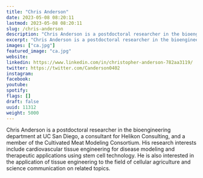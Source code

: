 ```yaml
---
title: "Chris Anderson"
date: 2023-05-08 08:20:11
lastmod: 2023-05-08 08:20:11
slug: /chris-anderson
description: "Chris Anderson is a postdoctoral researcher in the bioengineering department at UC San Diego, a consultant for Helikon Consulting, and a member of the Cultivated Meat Modeling Consortium. His research interests include cardiovascular tissue engineering for disease modeling and therapeutic applications using stem cell technology. He is also interested in the application of tissue engineering to the field of cellular agriculture and science communication on related topics."
excerpt: "Chris Anderson is a postdoctoral researcher in the bioengineering department at UC San Diego, a consultant for Helikon Consulting, and a member of the Cultivated Meat Modeling Consortium. His research interests include cardiovascular tissue engineering for disease modeling and therapeutic applications using stem cell technology. He is also interested in the application of tissue engineering to the field of cellular agriculture and science communication on related topics."
images: ["ca.jpg"]
featured_image: "ca.jpg"
website: 
linkedin: https://www.linkedin.com/in/christopher-anderson-782aa3119/
twitter: https://twitter.com/Canderson0402
instagram: 
facebook: 
youtube: 
spotify: 
flags: []
draft: false
uuid: 11312
weight: 5000
---
```

Chris Anderson is a postdoctoral researcher in the bioengineering
department at UC San Diego, a consultant for Helikon Consulting, and a
member of the Cultivated Meat Modeling Consortium. His research
interests include cardiovascular tissue engineering for disease modeling
and therapeutic applications using stem cell technology. He is also
interested in the application of tissue engineering to the field of
cellular agriculture and science communication on related topics.

